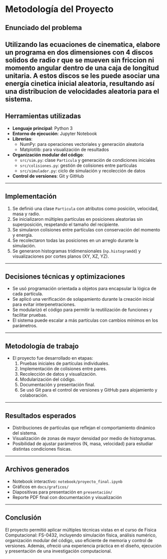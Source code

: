 # Metodología del Proyecto

## Enunciado del problema

Utilizando las ecuaciones de cinematica, elabore un programa en dos dimensiones con 4 discos solidos de radio r que se mueven sin friccion ni momento angular dentro de una caja de longitud unitaria. A estos discos se les puede asociar una energía cinetica inicial aleatoria, resultando así una distribucion de velocidades aleatoria para el sistema.
---

## Herramientas utilizadas

- **Lenguaje principal**: Python 3
- **Entorno de ejecución**: Jupyter Notebook
- **Librerías**: 
  - NumPy: para operaciones vectoriales y generación aleatoria
  - Matplotlib: para visualización de resultados
- **Organización modular del código**: 
  - `src/sim.py`: clase `Particula` y generación de condiciones iniciales
  - `src/colisiones.py`: gestión de colisiones entre partículas
  - `src/simulador.py`: ciclo de simulación y recolección de datos
- **Control de versiones**: Git y GitHub

---

## Implementación

1. Se definió una clase `Particula` con atributos como posición, velocidad, masa y radio.
2. Se inicializaron múltiples partículas en posiciones aleatorias sin superposición, respetando el tamaño del recipiente.
3. Se simularon colisiones entre partículas con conservación del momento y energía.
4. Se recolectaron todas las posiciones en un arreglo durante la simulación.
5. Se generaron histogramas tridimensionales (`np.histogramdd`) y visualizaciones por cortes planos (XY, XZ, YZ).

---

## Decisiones técnicas y optimizaciones

- Se usó programación orientada a objetos para encapsular la lógica de cada partícula.
- Se aplicó una verificación de solapamiento durante la creación inicial para evitar interpenetraciones.
- Se modularizó el código para permitir la reutilización de funciones y facilitar pruebas.
- El sistema puede escalar a más partículas con cambios mínimos en los parámetros.

---

## Metodología de trabajo

- El proyecto fue desarrollado en etapas:
  1. Pruebas iniciales de partículas individuales.
  2. Implementación de colisiones entre pares.
  3. Recolección de datos y visualización.
  4. Modularización del código.
  5. Documentación y presentación final.
  6. Se usó Git para el control de versiones y GitHub para alojamiento y colaboración.

---

## Resultados esperados

- Distribuciones de partículas que reflejan el comportamiento dinámico del sistema.
- Visualización de zonas de mayor densidad por medio de histogramas.
- Posibilidad de ajustar parámetros (N, masa, velocidad) para estudiar distintas condiciones físicas.

---

## Archivos generados

- Notebook interactivo: `notebook/proyecto_final.ipynb`
- Gráficos en `docs/graficos/`
- Diapositivas para presentación en `presentación/`
- Reporte PDF final con documentación y visualización

---

## Conclusión

El proyecto permitió aplicar múltiples técnicas vistas en el curso de Fisica Computacional: FS-0432, incluyendo simulación física, análisis numérico, organización modular del código, uso eficiente de memoria y control de versiones. Además, ofreció una experiencia práctica en el diseño, ejecución y presentación de una investigación computacional.
